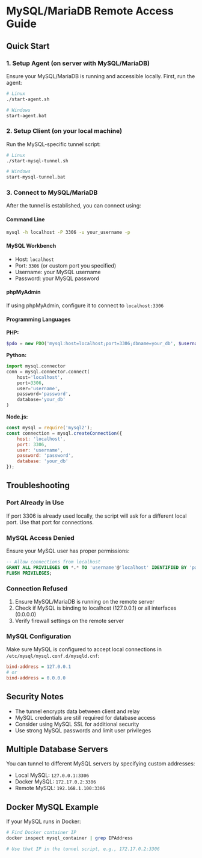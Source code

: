 # MySQL/MariaDB Remote Access Guide

## Quick Start

### 1. Setup Agent (on server with MySQL/MariaDB)

Ensure your MySQL/MariaDB is running and accessible locally. First, run the agent:

```bash
# Linux
./start-agent.sh

# Windows
start-agent.bat
```

### 2. Setup Client (on your local machine)

Run the MySQL-specific tunnel script:

```bash
# Linux
./start-mysql-tunnel.sh

# Windows
start-mysql-tunnel.bat
```

### 3. Connect to MySQL/MariaDB

After the tunnel is established, you can connect using:

#### Command Line
```bash
mysql -h localhost -P 3306 -u your_username -p
```

#### MySQL Workbench
- Host: `localhost`
- Port: `3306` (or custom port you specified)
- Username: your MySQL username
- Password: your MySQL password

#### phpMyAdmin
If using phpMyAdmin, configure it to connect to `localhost:3306`

#### Programming Languages

**PHP:**
```php
$pdo = new PDO('mysql:host=localhost;port=3306;dbname=your_db', $username, $password);
```

**Python:**
```python
import mysql.connector
conn = mysql.connector.connect(
    host='localhost',
    port=3306,
    user='username',
    password='password',
    database='your_db'
)
```

**Node.js:**
```javascript
const mysql = require('mysql2');
const connection = mysql.createConnection({
    host: 'localhost',
    port: 3306,
    user: 'username',
    password: 'password',
    database: 'your_db'
});
```

## Troubleshooting

### Port Already in Use
If port 3306 is already used locally, the script will ask for a different local port. Use that port for connections.

### MySQL Access Denied
Ensure your MySQL user has proper permissions:
```sql
-- Allow connections from localhost
GRANT ALL PRIVILEGES ON *.* TO 'username'@'localhost' IDENTIFIED BY 'password';
FLUSH PRIVILEGES;
```

### Connection Refused
1. Ensure MySQL/MariaDB is running on the remote server
2. Check if MySQL is binding to localhost (127.0.0.1) or all interfaces (0.0.0.0)
3. Verify firewall settings on the remote server

### MySQL Configuration
Make sure MySQL is configured to accept local connections in `/etc/mysql/mysql.conf.d/mysqld.cnf`:
```ini
bind-address = 127.0.0.1
# or
bind-address = 0.0.0.0
```

## Security Notes

- The tunnel encrypts data between client and relay
- MySQL credentials are still required for database access
- Consider using MySQL SSL for additional security
- Use strong MySQL passwords and limit user privileges

## Multiple Database Servers

You can tunnel to different MySQL servers by specifying custom addresses:
- Local MySQL: `127.0.0.1:3306`
- Docker MySQL: `172.17.0.2:3306`
- Remote MySQL: `192.168.1.100:3306`

## Docker MySQL Example

If your MySQL runs in Docker:
```bash
# Find Docker container IP
docker inspect mysql_container | grep IPAddress

# Use that IP in the tunnel script, e.g., 172.17.0.2:3306
```
